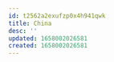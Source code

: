 ```yaml
---
id: t2562a2exufzp0x4h941qwk
title: China
desc: ''
updated: 1658002026581
created: 1658002026581
---
```

